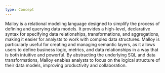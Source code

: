 ```yaml
---
type: Concept
---
```


Malloy is a relational modeling language designed to simplify the process of defining and querying data models. It provides a high-level, declarative syntax for specifying data relationships, transformations, and aggregations, making it easier for analysts to work with complex data structures. Malloy is particularly useful for creating and managing semantic layers, as it allows users to define business logic, metrics, and data relationships in a way that is both intuitive and powerful. By abstracting the underlying SQL and data transformations, Malloy enables analysts to focus on the logical structure of their data models, improving productivity and collaboration.